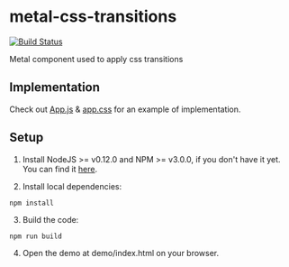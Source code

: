 # metal-css-transitions
[![Build Status](https://travis-ci.org/bryceosterhaus/metal-css-transitions.svg?branch=master)](https://travis-ci.org/bryceosterhaus/metal-css-transitions)

Metal component used to apply css transitions

## Implementation

Check out [App.js](demo/App.js) & [app.css](demo/app.css) for an example of implementation.

## Setup

1. Install NodeJS >= v0.12.0 and NPM >= v3.0.0, if you don't have it yet. You
can find it [here](https://nodejs.org).

2. Install local dependencies:

  ```
  npm install
  ```

3. Build the code:

  ```
  npm run build
  ```

4. Open the demo at demo/index.html on your browser.
